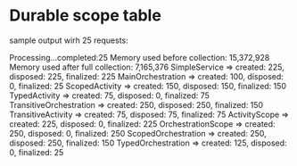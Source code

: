 # Durable scope table

sample output wirh 25 requests:

Processing...completed:25
Memory used before collection:       15,372,928
Memory used after full collection:   7,165,376
SimpleService => created: 225, disposed: 225, finalized: 225
MainOrchestration => created: 100, disposed: 0, finalized: 25
ScopedActivity => created: 150, disposed: 150, finalized: 150
TypedActivity => created: 75, disposed: 0, finalized: 75
TransitiveOrchestration => created: 250, disposed: 250, finalized: 150
TransitiveActivity => created: 75, disposed: 75, finalized: 75
ActivityScope => created: 225, disposed: 0, finalized: 225
OrchestrationScope => created: 250, disposed: 0, finalized: 250
ScopedOrchestration => created: 250, disposed: 250, finalized: 150
TypedOrchestration => created: 125, disposed: 0, finalized: 25

